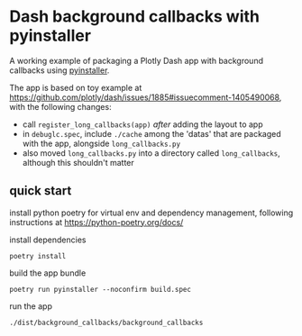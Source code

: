 # Dash background callbacks with pyinstaller

A working example of packaging a Plotly Dash app with background callbacks using [pyinstaller](https://pyinstaller.org).

The app is based on toy example at https://github.com/plotly/dash/issues/1885#issuecomment-1405490068, with the following changes:

- call `register_long_callbacks(app)` _after_ adding the layout to app
- in `debuglc.spec`, include `./cache` among the 'datas' that are packaged with the app, alongside `long_callbacks.py`
- also moved `long_callbacks.py` into a directory called `long_callbacks`, although this shouldn't matter

## quick start

install python poetry for virtual env and dependency management, following instructions at https://python-poetry.org/docs/

install dependencies
```shell
poetry install
```

build the app bundle
```shell
poetry run pyinstaller --noconfirm build.spec
```

run the app
```shell
./dist/background_callbacks/background_callbacks
```
